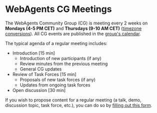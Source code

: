 # WebAgents CG Meetings

The WebAgents Community Group (CG) is meeting every 2 weeks on **Mondays (4-5 PM CET)** and **Thursdays (9-10 AM CET)** ([timezone conversions](https://www.timeanddate.com/worldclock/converter.html)). All CG events are published in the [group's calendar](https://www.w3.org/groups/cg/webagents/calendar/).

The typical agenda of a regular meeting includes:
* Introduction [15 min]
  * Introduction of new participants (if any)
  * Review minutes from the previous meeting
  * General CG updates
* Review of Task Forces [15 min]
  * Proposals of new task forces (if any)
  * Updates from ongoing task forces
* Open discussion [30 min]

If you wish to propose content for a regular meeting (a talk, demo, discussion topic, task force, etc.), you can do so by [filling out this form](https://forms.gle/nDutVGCAmpmapPLi6).